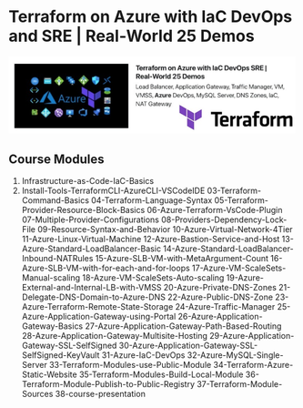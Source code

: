 # Terraform on Azure with IaC DevOps and SRE | Real-World 25 Demos
![Terraform on Azure with IaC DevOps and SRE | Real-World 25 Demos](p1.jpg)

## Course Modules
01. Infrastructure-as-Code-IaC-Basics
02. Install-Tools-TerraformCLI-AzureCLI-VSCodeIDE
03-Terraform-Command-Basics
04-Terraform-Language-Syntax
05-Terraform-Provider-Resource-Block-Basics
06-Azure-Terraform-VsCode-Plugin
07-Multiple-Provider-Configurations
08-Providers-Dependency-Lock-File
09-Resource-Syntax-and-Behavior
10-Azure-Virtual-Network-4Tier
11-Azure-Linux-Virtual-Machine
12-Azure-Bastion-Service-and-Host
13-Azure-Standard-LoadBalancer-Basic
14-Azure-Standard-LoadBalancer-Inbound-NATRules
15-Azure-SLB-VM-with-MetaArgument-Count
16-Azure-SLB-VM-with-for-each-and-for-loops
17-Azure-VM-ScaleSets-Manual-scaling
18-Azure-VM-ScaleSets-Auto-scaling
19-Azure-External-and-Internal-LB-with-VMSS
20-Azure-Private-DNS-Zones
21-Delegate-DNS-Domain-to-Azure-DNS
22-Azure-Public-DNS-Zone
23-Azure-Terraform-Remote-State-Storage
24-Azure-Traffic-Manager
25-Azure-Application-Gateway-using-Portal
26-Azure-Application-Gateway-Basics
27-Azure-Application-Gateway-Path-Based-Routing
28-Azure-Application-Gateway-Multisite-Hosting
29-Azure-Application-Gateway-SSL-SelfSigned
30-Azure-Application-Gateway-SSL-SelfSigned-KeyVault
31-Azure-IaC-DevOps
32-Azure-MySQL-Single-Server
33-Terraform-Modules-use-Public-Module
34-Terraform-Azure-Static-Website
35-Terraform-Modules-Build-Local-Module
36-Terraform-Module-Publish-to-Public-Registry
37-Terraform-Module-Sources
38-course-presentation
